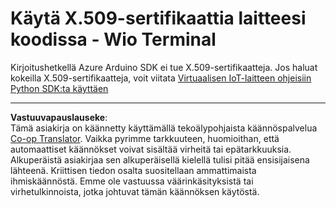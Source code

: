 <!--
CO_OP_TRANSLATOR_METADATA:
{
  "original_hash": "8a74f789f3c1bf41a13c007190360c19",
  "translation_date": "2025-08-27T21:39:05+00:00",
  "source_file": "2-farm/lessons/6-keep-your-plant-secure/wio-terminal-x509.md",
  "language_code": "fi"
}
-->
# Käytä X.509-sertifikaattia laitteesi koodissa - Wio Terminal

Kirjoitushetkellä Azure Arduino SDK ei tue X.509-sertifikaatteja. Jos haluat kokeilla X.509-sertifikaatteja, voit viitata [Virtuaalisen IoT-laitteen ohjeisiin Python SDK:ta käyttäen](single-board-computer-x509.md)

---

**Vastuuvapauslauseke**:  
Tämä asiakirja on käännetty käyttämällä tekoälypohjaista käännöspalvelua [Co-op Translator](https://github.com/Azure/co-op-translator). Vaikka pyrimme tarkkuuteen, huomioithan, että automaattiset käännökset voivat sisältää virheitä tai epätarkkuuksia. Alkuperäistä asiakirjaa sen alkuperäisellä kielellä tulisi pitää ensisijaisena lähteenä. Kriittisen tiedon osalta suositellaan ammattimaista ihmiskäännöstä. Emme ole vastuussa väärinkäsityksistä tai virhetulkinnoista, jotka johtuvat tämän käännöksen käytöstä.
